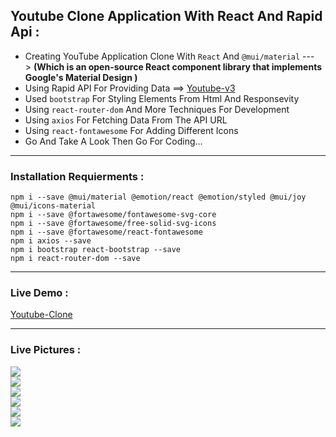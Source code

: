 ## Youtube Clone Application With React And Rapid Api :
 + Creating YouTube Application Clone With `React` And `@mui/material` ---> **(Which is an open-source React component library that implements Google's Material Design )** 
 + Using Rapid API For Providing Data ==> [Youtube-v3](https://rapidapi.com/ytdlfree/api/youtube-v31)
 + Used `bootstrap` For Styling Elements From Html And Responsevity
 + Using `react-router-dom` And More Techniques For Development
 + Using `axios` For Fetching Data From The API URL 
 + Using `react-fontawesome` For Adding Different Icons
 + Go And Take A Look Then Go For Coding...
 ---------------------------------------------------------------------------------------------------------------
 ### Installation Requierments :
 ```
 npm i --save @mui/material @emotion/react @emotion/styled @mui/joy @mui/icons-material  
 npm i --save @fortawesome/fontawesome-svg-core
 npm i --save @fortawesome/free-solid-svg-icons
 npm i --save @fortawesome/react-fontawesome
 npm i axios --save
 npm i bootstrap react-bootstrap --save 
 npm i react-router-dom --save 
 ``` 
  ---------------------------------------------------------------------------------------------------------------
 ### Live Demo : 
 [Youtube-Clone](https://ob-youtube-clone-react.onrender.com)
 
 ---------------------------------------------------------------------------------------------------------------
 ### Live Pictures :
 <div>
 <img src='https://user-images.githubusercontent.com/114960595/214656143-540beea8-d068-4e1d-80ac-7821acf2e5b4.png' />
  <br />
 <img src='https://user-images.githubusercontent.com/114960595/214657599-d3c59411-ba0f-497d-ab9a-d7f2812e7f49.png' />
  <br />
 <img src='https://user-images.githubusercontent.com/114960595/214656250-7ce86a16-4c6b-4590-81a7-ef3be38cc22a.png' />
  <br />
 <img src='https://user-images.githubusercontent.com/114960595/214656291-f7771566-2491-4233-9bdd-2cc52971c6de.png' />
  <br />
 <img src='https://user-images.githubusercontent.com/114960595/214656331-09ef8fd0-f6f9-4371-9ab6-d11235b42ecb.png' />
  <br />
 <img src='https://user-images.githubusercontent.com/114960595/214656784-cb5d58a8-af24-436b-81b3-30afb5b30f04.png' />
 </div>
